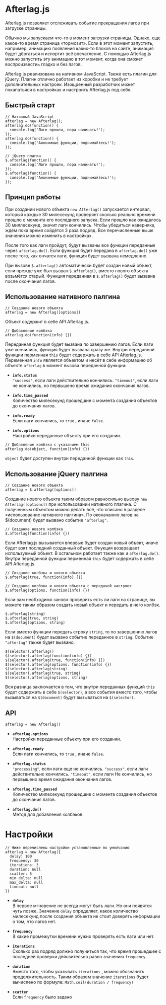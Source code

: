 # Afterlag.js
Afterlag.js позволяет отслеживать событие прекращения лагов при загрузке страницы.

Обычно мы запускаем что-то в момент загрузки страницы. Однако, еще какое-то время страница «тормозит». Если в этот момент запустить, например, анимацию появления каких-то блоков на сайте, анимация будет дёргаться и испортит всё впечатление. С помощью Afterlag.js можно запустить эту анимацию в тот момент, когда она сможет воспроизвестиь гладко и без лагов.

Afterlag.js реализована на нативном JavaScript. Также есть плагин для jQuery. Плагин отлично работает из коробки и не требует дополнительных настроек. Изощренный разработчик может покапатьяся в настройках и настроить Afterlag.js под себя.

## Быстрый старт
```
// Нативный JavaScript
afterlag = new Afterlag();
afterlag.do(function() {
  console.log('Лаги прошли, пора начинать!');
});
afterlag.do(function() {
  console.log('Анонимные функции, поднимайтесь!');
});

// jQuery плагин
$.afterlag(function() {
  console.log('Лаги прошли, пора начинать!');
});
$.afterlag(function() {
  console.log('Анонимные функции, поднимайтесь!');
});
```

## Принцип работы
При создании нового объекта `new Afterlag()` запускается интервал, который каждые 30 милесекунд проверяет сколько реально времени прошло с момента его последнего запуска. Если прошло как ожидалось 30 миллесекунд, значит лаги кончились. Чтобы убедиться наверняка, ждём пока время сойдётся 3 раза подряд. Все перечисленные выше значения можно изменить в настройках.

После того как лаги пройдут, будут вызваны все функции переданные через `afterlag.do()`. Если функция будет передана в `afterlag.do()` уже после того, как ончатся лаги, функция будет вызвана немедленно.

При вызове `$.afterlag()` автоматически будет создан новый объект, если прежде уже был вызван `$.afterlag()`, вместо нового объекта возьмётся старый. Функция переданная в `$.afterlag()` будет вызвана после окончания лагов.

## Использование нативного палгина
```
// Создание нового объекта
afterlag = new Afterlag([options])
```
Объект содержит в себе API Afterlag.js.

```
// Добавление колбэка
afterlag.do(function(info) {})
```
Переданная функция будет вызвана по завершению лагов. Если лаги уже кончились, функция будет вызвана сразу же. Внутри переданной функции перменная `this` будет содержать в себе API Afterlag.js. Переменная `info` является объектом и несёт в себе информацию об объекте `afterlag` в момент вызова переданной функции:  
* **`info.status`**  
`"success"`, если лаги действительно кончились. `"timeout"`, если лаги не кончились, но первышено время ожидания окончания лагов.  

* **`info.time_passed`**  
Количество милесекунд прошедшие с момента создания объектов до окончания лагов.

* **`info.ready`**  
Если лаги кончились, то `true` , иначе `false`.  

* **`info.options`**  
Настройки переданные объекту при его создании.

```
// Добавление колбэка с указанием this
afterlag.do(object, function(info) {})
```
`object` будет доступен внутри переданной функции как `this`.

## Использование jQuery палгина
```
// Создание нового объекта
afterlag = $.afterlag([options])
```
Создание нового объекта таким образом равносильно вызову `new Afterlag([options])` при использовании нативного плагина. С полученным объектом можно делать всё, что описано в разделе «использование нативного палгина». По оконачанию лагов на $(document) будет вызвано событие `"afterlag"`.

```
// Создание нового колбэка
$.afterlag(function(info) {})
```
Если Afterlag.js вызывается впервые будет создан новый объект, иначе будет взят последний созданный объект. Фнукция возвращает используемый объект. В остальном работает также как и `afterlag.do()`. Внутри переданной функции перменная `this` будет содержать в себе API Afterlag.js.

```
// Создание колбэка и нового объекта
$.afterlag(true, function(info) {})

// Создание колбэка и нового объекта с передачей настроек
$.afterlag(options, function(info) {})
```
Если вам необходимо заново проверить есть ли лаги на странице, вы можете таким образом создать новый объект и передать в него колбэк.

```
$.afterlag(string)
$.afterlag(true, string)
$.afterlag(options, string)
```
Если вместо функции передать строку `string`, то по завершению лагов на `$(document)` будет вызвано событие переданное в `string`. Событие `"afterlag"` также будет вызвано.

```
$(selector).afterlag()
$(selector).afterlag(function(info) {})
$(selector).afterlag(true, function(info) {})
$(selector).afterlag(options, function(info) {})
$(selector).afterlag(string)
$(selector).afterlag(true, string)
$(selector).afterlag(options, string)
```
Вся разница заключается в том, что внутри переданных функций `this` будет содержать в себе `$(selector)`, а все события вместо того, чтобы вызываться на `$(document)` будут вызываться на `$(selector)`.

## API
```
afterlag = new Afterlag()
```
* **`afterlag.options`**  
Настройки переданные объекту при его создании.

* **`afterlag.ready`**  
Если лаги кончились, то `true` , иначе `false`.

* **`afterlag.status`**  
`"processing"`, если лаги еще не кончились. `"success"`, если лаги действительно кончились. `"timeout"`, если лаги Не кончились, но первышено время ожидания окончания лагов.

* **`afterlag.time_passed`**  
Количество милесекунд прошедшие с момента создания объектов до окончания лагов.

* **`afterlag.do()`**  
Метод для добавления колбэков.

# Настройки
```
// Ниже перечислены настройки установленные по умолчанию
afterlag = new Afterlag({
  delay: 100
  frequency: 30
  iterations: 3
  duration: null
  scatter: 5
  min_delta: null
  max_delta: null    
  timeout: null
})
```
* **`delay`**  
В первое мгновение не всегда могут быть лаги. Но они появятся чуть позже. Значение `delay` определяет, какое количество милесекунд после создания объекта не стоит доверять информации о том, что лагов нет.

* **`frequency`**  
В какие промежутки времени нужно проверять есть лаги или нет.

* **`iterations`**  
Сколько раз подряд должно получиться так, что время прошедшее с последней проверки дейсвительно равно значению `frequency`.

* **`duration`**  
Вместо того, чтобы указывать `iterations` , можно обозначить продолжительность. Таким образом значение `iterations` будет вычислено по формуле: `Math.ceil(duration / frequency)`

* **`scatter`**  
Если `frequency` было задано 
